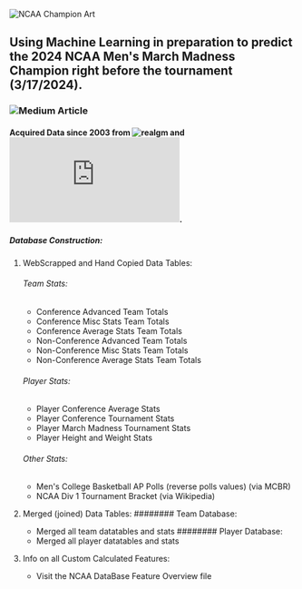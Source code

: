 ![NCAA Champion Art](https://github.com/allenjake440/Mens_March_Madness_Champion/assets/134075534/9c552d90-6d45-4b71-bf29-6838626cf0e9)

## Using Machine Learning in preparation to predict the 2024 NCAA Men's March Madness Champion right before the tournament (3/17/2024).

### ![Medium Article](https://allenjake440.medium.com/predicting-the-mens-march-madness-champion-with-machine-learning-892bd78997ca)

#### Acquired Data since 2003 from ![realgm](https://basketball.realgm.com/ncaa/) and ![Men's College Basketball Reference](https://www.sports-reference.com/cbb/seasons/men/2023-polls.html).
##### Database Construction:
1. WebScrapped and Hand Copied Data Tables:
   ###### Team Stats:
   - Conference Advanced Team Totals
   - Conference Misc Stats Team Totals
   - Conference Average Stats Team Totals
   - Non-Conference Advanced Team Totals
   - Non-Conference Misc Stats Team Totals
   - Non-Conference Average Stats Team Totals
   ###### Player Stats:
   - Player Conference Average Stats
   - Player Conference Tournament Stats
   - Player March Madness Tournament Stats
   - Player Height and Weight Stats
   ###### Other Stats:
   - Men's College Basketball AP Polls (reverse polls values) (via MCBR)
   - NCAA Div 1 Tournament Bracket (via Wikipedia)

2. Merged (joined) Data Tables:
   ######## Team Database:
    - Merged all team datatables and stats
   ######## Player Database:
    - Merged all player datatables and stats
  
3. Info on all Custom Calculated Features:
   - Visit the NCAA DataBase Feature Overview file
   
